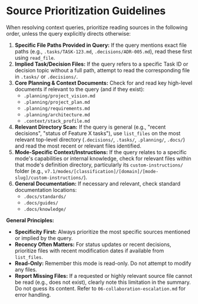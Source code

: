 # Source Prioritization Guidelines

When resolving context queries, prioritize reading sources in the following order, unless the query explicitly directs otherwise:

1.  **Specific File Paths Provided in Query:** If the query mentions exact file paths (e.g., `.tasks/TASK-123.md`, `.decisions/ADR-005.md`), read these first using `read_file`.
2.  **Implied Task/Decision Files:** If the query refers to a specific Task ID or decision topic without a full path, attempt to read the corresponding file in `.tasks/` or `.decisions/`.
3.  **Core Planning & Context Documents:** Check for and read key high-level documents if relevant to the query (and if they exist):
    *   `.planning/project_vision.md`
    *   `.planning/project_plan.md`
    *   `.planning/requirements.md`
    *   `.planning/architecture.md`
    *   `.context/stack_profile.md`
4.  **Relevant Directory Scan:** If the query is general (e.g., "recent decisions", "status of Feature X tasks"), use `list_files` on the most relevant top-level directory (`.decisions/`, `.tasks/`, `.planning/`, `.docs/`) and read the most recent or relevant files identified.
5.  **Mode-Specific Context/Instructions:** If the query relates to a specific mode's capabilities or internal knowledge, check for relevant files within that mode's definition directory, particularly its `custom-instructions/` folder (e.g., `v7.1/modes/[classification]/[domain]/[mode-slug]/custom-instructions/`).
6.  **General Documentation:** If necessary and relevant, check standard documentation locations:
    *   `.docs/standards/`
    *   `.docs/guides/`
    *   `.docs/knowledge/`

**General Principles:**

*   **Specificity First:** Always prioritize the most specific sources mentioned or implied by the query.
*   **Recency Often Matters:** For status updates or recent decisions, prioritize files with recent modification dates if available from `list_files`.
*   **Read-Only:** Remember this mode is read-only. Do not attempt to modify any files.
*   **Report Missing Files:** If a requested or highly relevant source file cannot be read (e.g., does not exist), clearly note this limitation in the summary. Do not guess its content. Refer to `06-collaboration-escalation.md` for error handling.